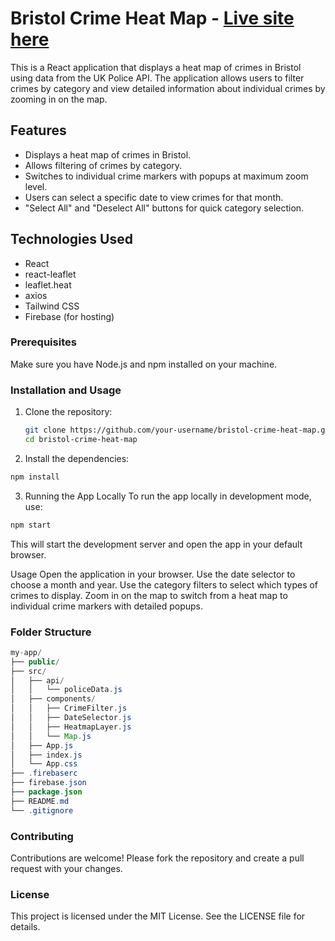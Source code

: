 # Bristol Crime Heat Map - [Live site here](https://bristol-crime-map.web.app/)

This is a React application that displays a heat map of crimes in Bristol using data from the UK Police API. The application allows users to filter crimes by category and view detailed information about individual crimes by zooming in on the map.

## Features

-   Displays a heat map of crimes in Bristol.
-   Allows filtering of crimes by category.
-   Switches to individual crime markers with popups at maximum zoom level.
-   Users can select a specific date to view crimes for that month.
-   "Select All" and "Deselect All" buttons for quick category selection.

## Technologies Used

-   React
-   react-leaflet
-   leaflet.heat
-   axios
-   Tailwind CSS
-   Firebase (for hosting)

### Prerequisites

Make sure you have Node.js and npm installed on your machine.

### Installation and Usage

1. Clone the repository:

    ```bash
    git clone https://github.com/your-username/bristol-crime-heat-map.git
    cd bristol-crime-heat-map
    ```

2. Install the dependencies:

```bash
npm install
```

3. Running the App Locally
   To run the app locally in development mode, use:

```bash
npm start
```

This will start the development server and open the app in your default browser.

Usage
Open the application in your browser.
Use the date selector to choose a month and year.
Use the category filters to select which types of crimes to display.
Zoom in on the map to switch from a heat map to individual crime markers with detailed popups.

### Folder Structure

```java
my-app/
├── public/
├── src/
│   ├── api/
│   │   └── policeData.js
│   ├── components/
│   │   ├── CrimeFilter.js
│   │   ├── DateSelector.js
│   │   ├── HeatmapLayer.js
│   │   └── Map.js
│   ├── App.js
│   ├── index.js
│   └── App.css
├── .firebaserc
├── firebase.json
├── package.json
├── README.md
└── .gitignore
```

### Contributing

Contributions are welcome! Please fork the repository and create a pull request with your changes.

### License

This project is licensed under the MIT License. See the LICENSE file for details.
